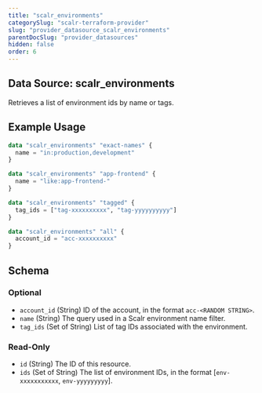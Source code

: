 ```yaml
---
title: "scalr_environments"
categorySlug: "scalr-terraform-provider"
slug: "provider_datasource_scalr_environments"
parentDocSlug: "provider_datasources"
hidden: false
order: 6
---
```

## Data Source: scalr_environments

Retrieves a list of environment ids by name or tags.

## Example Usage

```terraform
data "scalr_environments" "exact-names" {
  name = "in:production,development"
}

data "scalr_environments" "app-frontend" {
  name = "like:app-frontend-"
}

data "scalr_environments" "tagged" {
  tag_ids = ["tag-xxxxxxxxxx", "tag-yyyyyyyyyy"]
}

data "scalr_environments" "all" {
  account_id = "acc-xxxxxxxxxx"
}
```

<!-- schema generated by tfplugindocs -->
## Schema

### Optional

- `account_id` (String) ID of the account, in the format `acc-<RANDOM STRING>`.
- `name` (String) The query used in a Scalr environment name filter.
- `tag_ids` (Set of String) List of tag IDs associated with the environment.

### Read-Only

- `id` (String) The ID of this resource.
- `ids` (Set of String) The list of environment IDs, in the format [`env-xxxxxxxxxxx`, `env-yyyyyyyyy`].
